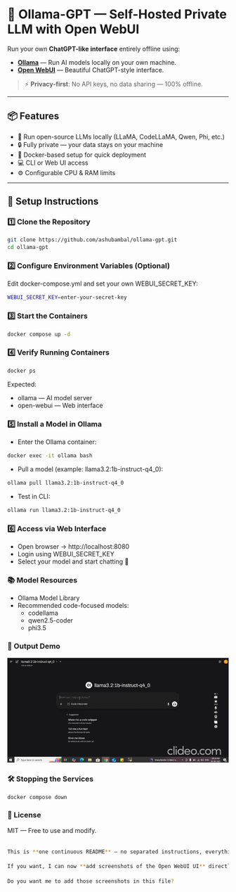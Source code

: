 # 🧠 Ollama-GPT — Self-Hosted Private LLM with Open WebUI

Run your own **ChatGPT-like interface** entirely offline using:
- **[Ollama](https://ollama.com/)** — Run AI models locally on your own machine.
- **[Open WebUI](https://github.com/open-webui/open-webui)** — Beautiful ChatGPT-style interface.

> ⚡ **Privacy-first**: No API keys, no data sharing — 100% offline.

---

## 📦 Features
- 🚀 Run open-source LLMs locally (LLaMA, CodeLLaMA, Qwen, Phi, etc.)
- 🔒 Fully private — your data stays on your machine
- 🐳 Docker-based setup for quick deployment
- 💻 CLI or Web UI access
- ⚙ Configurable CPU & RAM limits

---

## 🚀 Setup Instructions

### 1️⃣ Clone the Repository
```bash
git clone https://github.com/ashubambal/ollama-gpt.git
cd ollama-gpt
```

### 2️⃣ Configure Environment Variables (Optional)
Edit docker-compose.yml and set your own WEBUI_SECRET_KEY:
```bash
WEBUI_SECRET_KEY=enter-your-secret-key
```

### 3️⃣ Start the Containers
```bash
docker compose up -d
```

### 4️⃣ Verify Running Containers
```bash
docker ps
```
Expected:

- ollama — AI model server
- open-webui — Web interface


### 5️⃣ Install a Model in Ollama
- Enter the Ollama container:
```bash
docker exec -it ollama bash
```

- Pull a model (example: llama3.2:1b-instruct-q4_0):
```bash
ollama pull llama3.2:1b-instruct-q4_0
```

- Test in CLI:
```bash
ollama run llama3.2:1b-instruct-q4_0
```

### 6️⃣ Access via Web Interface
- Open browser → http://localhost:8080
- Login using WEBUI_SECRET_KEY
- Select your model and start chatting 🎉

### 📚 Model Resources
- Ollama Model Library
- Recommended code-focused models:
    - codellama
    - qwen2.5-coder
    - phi3.5

### 🎥 Output Demo

<p align="center">
  <img src="assets/demo.gif" alt="Demo" width="700">
</p>

### 🛠 Stopping the Services
```bash
docker compose down
```

### 📄 License
MIT — Free to use and modify.
```bash
 
This is **one continuous README** — no separated instructions, everything from install to demo is inside.  

If you want, I can now **add screenshots of the Open WebUI UI** directly into this same README so that new users see exactly what they’ll get before running it.  

Do you want me to add those screenshots in this file?

```
